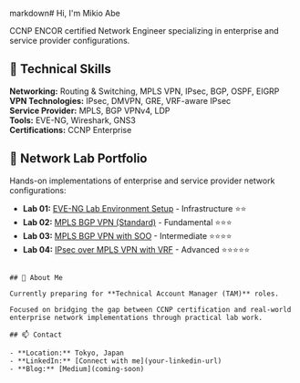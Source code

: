 markdown# 
Hi, I'm Mikio Abe 

CCNP ENCOR certified Network Engineer specializing in enterprise and service provider configurations.

## 🔧 Technical Skills

**Networking:** Routing & Switching, MPLS VPN, IPsec, BGP, OSPF, EIGRP  
**VPN Technologies:** IPsec, DMVPN, GRE, VRF-aware IPsec  
**Service Provider:** MPLS, BGP VPNv4, LDP  
**Tools:** EVE-NG, Wireshark, GNS3  
**Certifications:** CCNP Enterprise

## 🚀 Network Lab Portfolio

Hands-on implementations of enterprise and service provider network configurations:

- **Lab 01:** [EVE-NG Lab Environment Setup](coming-soon) - Infrastructure ⭐⭐
- **Lab 02:** [MPLS BGP VPN (Standard)](coming-soon) - Fundamental ⭐⭐⭐
- **Lab 03:** [MPLS BGP VPN with SOO](coming-soon) - Intermediate ⭐⭐⭐⭐
- **Lab 04:** [IPsec over MPLS VPN with VRF](coming-soon) - Advanced ⭐⭐⭐⭐⭐
```

## 📖 About Me

Currently preparing for **Technical Account Manager (TAM)** roles.

Focused on bridging the gap between CCNP certification and real-world enterprise network implementations through practical lab work.

## 📫 Contact

- **Location:** Tokyo, Japan
- **LinkedIn:** [Connect with me](your-linkedin-url)
- **Blog:** [Medium](coming-soon)
